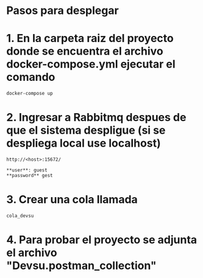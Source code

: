 # Pasos para desplegar 

# 1. En la carpeta raiz del proyecto donde se encuentra el archivo docker-compose.yml ejecutar el comando

	docker-compose up

# 2. Ingresar a Rabbitmq despues de que el sistema despligue (si se despliega local use localhost)

	http://<host>:15672/
	
	**user**: guest
	**password** gest
	
# 3. Crear una cola llamada 	

	cola_devsu

# 4. Para probar el proyecto se adjunta el archivo "Devsu.postman_collection"

